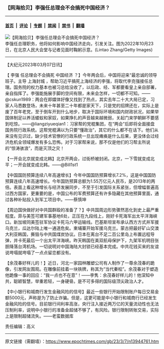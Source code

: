 ### 【网海拾贝】李强任总理会不会搞死中国经济？

---

#### [首页](../../../..?n13944761) &nbsp;|&nbsp; [评论](../../../../../epoch-comment?n13944761) &nbsp;|&nbsp; [专题](../../../../../epoch-special?n13944761) &nbsp;|&nbsp; [禁闻](../../../../../epoch-news?n13944761) &nbsp;|&nbsp; [禁书](../../../../../books?n13944761) &nbsp;|&nbsp; [翻墙](https://github.com/gfw-breaker/nogfw/blob/master/README.md?n13944761)


<div><img alt="【网海拾贝】李强任总理会不会搞死中国经济？" class="attachment-djy_600_400 size-djy_600_400 wp-post-image" src="https://i.epochtimes.com/assets/uploads/2023/03/id13944768-GettyImages-1435743537_light_cut.jpeg"/>
<div class="caption">
 李强任总理职务，他将如何影响中国经济走向，引发关注。图为2022年10月23日，在北京人民大会堂与记者见面时鞠躬示意。(Lintao Zhang/Getty Images)
</div></div><hr/><div class="post_content" id="artbody" itemprop="articleBody">
 <!-- article content begin -->
 <p>
  【大纪元2023年03月07日讯】
 </p>
 <p>
  【
  <ok href="https://www.epochtimes.com/gb/tag/%E6%9D%8E%E5%BC%BA.html">
   李强
  </ok>
  任总理会不会搞死
  <ok href="https://www.epochtimes.com/gb/tag/%E4%B8%AD%E5%9B%BD%E7%BB%8F%E6%B5%8E.html">
   中国经济
  </ok>
  ？】今年两会后，中国将迎来“最忠诚的领导班子。主导
  <ok href="https://www.epochtimes.com/gb/tag/%E4%B8%8A%E6%B5%B7%E5%B0%81%E5%9F%8E.html">
   上海封城
  </ok>
  ，帮助习近平搞死上海经济的李强，将取代李克强接任总理。国务院的权力基本也被习总给没收了，以后政、经、军都要看皇上亲自部署，亲自指挥了。李强能施展手脚的空间有限，未来会怎样，一切都不可知。——@cskun1989：两会在即媒体好像又找到了热点，其实去年二十大大局已定，习家人马悉数登场，未来十年甚至二十年都是家天下，只是党的招牌还在，实际上是废了百年老党，至于倒车开到什么地步，取决于国际环境和国内财政状况，如果举国体制足以养活蝼蚁和家奴，如果挣扎的声音越来越微弱，关起门来学朝鲜不要感到吃惊。——@liangziyueqian1：习家帮的党棍集团，在“两会”后即将全面接盘国务院行政系统。这帮党棍满以为只要“懂政治”，其它的什么都不在话下。他们从来没有见识过，缺少技术官僚的行政系统一旦出现瘫痪是什么后果，更没体会过经济危机全领域爆发有多么恐怖。对于习家帮来说，那不仅是他们的习帮主所说的“惊涛骇浪”，而是灭顶之灾！
 </p>
 <p>
  【一开会北京就变成北韩】北京开两会，过街桥被封闭。北京，一下雪就变成北平；一开会就变成北韩。——@Bill1st1
 </p>
 <p>
  【中国国防预算连续八年高速增长】今年中国国防预算增长7.2%，这是中国国防预算连续八年高速增长。今年国防预算总额为1.55万亿元人民币，是2013年的两倍。表面上看这种增长与经济发展同步，不至于引发国际关系紧张，但增幅普遍高过西方国家，更重要的是，中国公布的军费预算还有许多隐藏在其他预算里面，通过各种补贴投入到军工项目中。——蔡慎坤
 </p>
 <p>
  【周边国快做好对中共国群殴的准备了？】中共国周边形势骤然恶化到史上最严重程度。菲与美签可建军事基地6处，正压在九段线上，刚好卡死海军出太平洋海峡口。新加坡同美签驻军协议卡死马六甲运输线。巴基斯坦宣布承认西方方式并军援乌克兰，瓜达尔陆上唯一通道危矣。柬埔寨开始军援乌克兰。蒙古把最好矿山交澳大利亚韩国，撕毁与中共国煤炭协议。日本在离台不足二百公里岛上布置远程导弹，并卡死最后一个出太平洋海峡。昨天韩国在美双航母保护下，九架军机明目张胆降落台湾机场。一切说明对中国海陆大封锁已经基本完成。中共花钱买来的友谊说垮塌就垮塌了一点点留恋都没有。
 </p>
 <p>
  【余茂春好样儿的！】近日，河北一家园林雕塑公司有人制作了一尊余茂春的跪像，引发网友围观。在雕像前挂着一块铁牌，称其为“当代秦桧”。余茂春对于塑造他跪像一事的回应：“我一点也不在意”！——李隽：余茂春好样儿的！他深知中共，聪颖智慧，举重若轻，一身硬骨。是不可多得的国际级顶尖政治人才。
 </p>
 <p>
  【中小银行和城商行发生金融风险的信号】最近一些银行开始限制账户每日交易金额5000元，声称是为了防止诈骗。但是，这更可能是中小银行和城商行已经发生金融风险的信号。目前银行间利率高涨，央行注入接近两万亿的天量流动性也无法压制利率，说明中小银行的准备金超储不够了，有风险。银行限制转账交易，实际上是限制超储流失。——老蛮数据库
 </p>
 <p>
  责任编辑：高义
 </p>
 <!-- article content end -->
 <div id="below_article_ad">
 </div>
</div>


---

原文链接（需翻墙）：https://www.epochtimes.com/gb/23/3/7/n13944761.htm